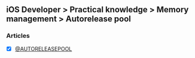 ## iOS Developer > Practical knowledge > Memory management > Autorelease pool

### Articles
- [X] [@AUTORELEASEPOOL](http://en.swifter.tips/autoreleasepool/)


